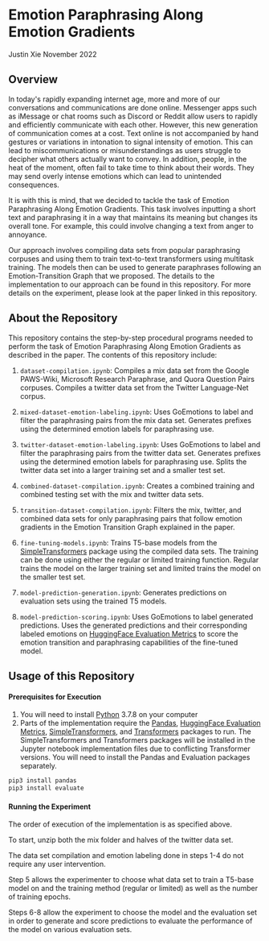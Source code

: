 # Emotion Paraphrasing Along Emotion Gradients
Justin Xie 
November 2022

## Overview
In today's rapidly expanding internet age, more and more of our conversations and communications are done online. Messenger apps such as iMessage or chat rooms such as Discord or Reddit allow users to rapidly and efficiently communicate with each other. However, this new generation of communication comes at a cost. Text online is not accompanied by hand gestures or variations in intonation to signal intensity of emotion. This can lead to miscommunications or misunderstandings as users struggle to decipher what others actually want to convey. In addition, people, in the heat of the moment, often fail to take time to think about their words. They may send overly intense emotions which can lead to unintended consequences.

It is with this is mind, that we decided to tackle the task of Emotion Paraphrasing Along Emotion Gradients. This task involves inputting a short text and paraphrasing it in a way that maintains its meaning but changes its overall tone. For example, this could involve changing a text from anger to annoyance. 

Our approach involves compiling data sets from popular paraphrasing corpuses and using them to train text-to-text transformers using multitask training. The models then can be used to generate paraphrases following an Emotion-Transition Graph that we proposed. The details to the implementation to our approach can be found in this repository. For more details on the experiment, please look at the paper linked in this repository.

## About the Repository 
This repository contains the step-by-step procedural programs needed to perform the task of Emotion Paraphrasing Along Emotion Gradients as described in the paper. The contents of this repository include:

1. `dataset-compilation.ipynb`: Compiles a mix data set from the Google PAWS-Wiki, Microsoft Research Paraphrase, and Quora Question Pairs corpuses. Compiles a twitter data set from the Twitter Language-Net corpus.

2. `mixed-dataset-emotion-labeling.ipynb`: Uses GoEmotions to label and filter the paraphrasing pairs from the mix data set. Generates prefixes using the determined emotion labels for paraphrasing use.

3. `twitter-dataset-emotion-labeling.ipynb`: Uses GoEmotions to label and filter the paraphrasing pairs from the twitter data set. Generates prefixes using the determined emotion labels for paraphrasing use. Splits the twitter data set into a larger training set and a smaller test set.

4. `combined-dataset-compilation.ipynb`: Creates a combined training and combined testing set with the mix and twitter data sets.

5. `transition-dataset-compilation.ipynb`: Filters the mix, twitter, and combined data sets for only paraphrasing pairs that follow emotion gradients in the Emotion Transition Graph explained in the paper.

6. `fine-tuning-models.ipynb`: Trains T5-base models from the [SimpleTransformers](https://simpletransformers.ai/) package using the compiled data sets. The training can be done using either the regular or limited training function. Regular trains the model on the larger training set and limited trains the model on the smaller test set.

7. `model-prediction-generation.ipynb`: Generates predictions on evaluation sets using the trained T5 models.

8. `model-prediction-scoring.ipynb`: Uses GoEmotions to label generated predictions. Uses the generated predictions and their corresponding labeled emotions on [HuggingFace Evaluation Metrics](https://huggingface.co/evaluate-metric) to score the emotion transition and paraphrasing capabilities of the fine-tuned model.

## Usage of this Repository

#### Prerequisites for Execution
1. You will need to install [Python](https://www.python.org/) 3.7.8 on your computer
2. Parts of the implementation require the [Pandas](https://pandas.pydata.org/), [HuggingFace Evaluation Metrics](https://huggingface.co/evaluate-metric), [SimpleTransformers](https://simpletransformers.ai/), and [Transformers](https://huggingface.co/docs/transformers/main/en/index) packages to run. The SimpleTransformers and Transformers packages will be installed in the Jupyter notebook implementation files due to conflicting Transformer versions. You will need to install the Pandas and Evaluation packages separately. 

```bash
pip3 install pandas
pip3 install evaluate
```

#### Running the Experiment
The order of execution of the implementation is as specified above. 

To start, unzip both the mix folder and halves of the twitter data set.

The data set compilation and emotion labeling done in steps 1-4 do not require any user intervention.

Step 5 allows the experimenter to choose what data set to train a T5-base model on and the training method (regular or limited) as well as the number of training epochs.

Steps 6-8 allow the experiment to choose the model and the evaluation set in order to generate and score predictions to evaluate the performance of the model on various evaluation sets.


